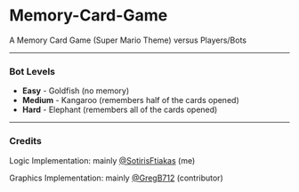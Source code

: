 # Memory-Card-Game
A Memory Card Game (Super Mario Theme) versus Players/Bots
_________
### Bot Levels

* **Easy** - Goldfish (no memory)
* **Medium** - Kangaroo (remembers half of the cards opened)
* **Hard** - Elephant (remembers all of the cards opened)
_________
### Credits

Logic Implementation: mainly [@SotirisFtiakas](https://github.com/SotirisFtiakas) (me)

Graphics Implementation: mainly [@GregB712](https://github.com/GregB712) (contributor)
